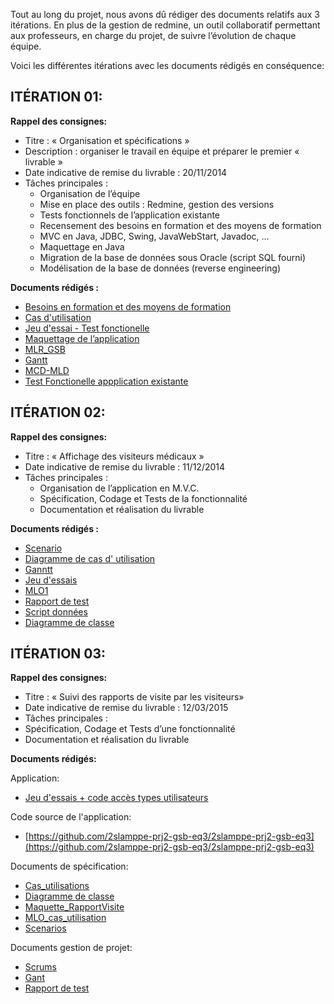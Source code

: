 Tout au long du projet, nous avons dû rédiger des documents relatifs aux 3 itérations. En plus de la gestion de redmine, un outil collaboratif permettant aux professeurs, en charge du projet, de suivre l’évolution de chaque équipe.

Voici les différentes itérations avec les documents rédigés en conséquence:

## ITÉRATION 01: ##

**Rappel des consignes:**

- Titre : « Organisation et spécifications »
- Description : organiser le travail en équipe et préparer le premier « livrable »
- Date indicative de remise du livrable : 20/11/2014
- Tâches principales :
	- Organisation de l’équipe
	- Mise en place des outils : Redmine, gestion des versions
	- Tests fonctionnels de l’application existante
	- Recensement des besoins en formation et des moyens de formation
	- MVC en Java, JDBC, Swing, JavaWebStart, Javadoc, …
	- Maquettage en Java
	- Migration de la base de données sous Oracle (script SQL fourni)
	- Modélisation de la base de données (reverse engineering)


**Documents rédigés :**

- [Besoins en formation et des moyens de formation](https://drive.google.com/open?id=1UzrCIeerPDEuE2r7ropjVHFgXGHSxvx-0FtzYJiYVOM&authuser=0)
- [Cas d'utilisation](https://drive.google.com/open?id=0Bxlj1Ww9D9uLazcyLVZjZVNocm8&authuser=0)
- [Jeu d'essai - Test fonctionelle](https://drive.google.com/open?id=1afiQEuLVAT29mWLaLxynzCTdLWutcjJpwQ8duZySwLg&authuser=0)
- [Maquettage de l’application ](https://drive.google.com/open?id=1WtJ9E-wwb27v4re1s24ov0pSPrJkHhRKj4VrAwjrwFE&authuser=0)
- [MLR_GSB](https://drive.google.com/open?id=0B4_P-YcP1oCIY2tIMTB6WkJDSE0&authuser=0)
- [Gantt](https://drive.google.com/open?id=0B9vO0cjD_chUSGllLWlsZFFKV2c&authuser=0)
-  [MCD-MLD](https://drive.google.com/open?id=0B4_P-YcP1oCIaVRkdTZFaV9nSzg&authuser=0)
- [Test Fonctionelle appplication existante ](https://drive.google.com/open?id=1Sve1QAaQJN_3JPt5nGbMEZo3sntegBajHmJKuASKvCo&authuser=0)
 

## ITÉRATION 02: ##

**Rappel des consignes:**

- Titre : « Affichage des visiteurs médicaux »
- Date indicative de remise du livrable : 11/12/2014
- Tâches principales :
	- Organisation de l’application en M.V.C.
	- Spécification, Codage et Tests de la fonctionnalité
	- Documentation et réalisation du livrable

**Documents rédigés :**

- [Scenario](https://drive.google.com/open?id=1OYw3ysbIQftSg8BPj9lGDFSZArz4KHibY3ZUlYaSuuY&authuser=0)
- [Diagramme de cas d' utilisation](https://drive.google.com/open?id=0B9vO0cjD_chUZGthUFJNb3RZbGc&authuser=0)
- [Ganntt](https://drive.google.com/open?id=0BxsdNywXiGpKVTFURFdtTjFzR3c&authuser=0)
- [Jeu d'essais](https://drive.google.com/open?id=1M5sWvbveB2ZP5DmFGvR2u77i7MYI8qn6rtXWij1tYLw&authuser=0)
- [MLO1](https://drive.google.com/open?id=0B4_P-YcP1oCIM0ppSXBra2dQbnc&authuser=0)
- [Rapport de test](https://drive.google.com/open?id=1TIdIBogZXjw7F_sxprRChmSOivCFybqG9UulxpEG_Co&authuser=0)
- [Script données](https://drive.google.com/open?id=0B4_P-YcP1oCIMU80Sk1yUWpNN00&authuser=0)
- [Diagramme de classe](https://drive.google.com/open?id=0B4_P-YcP1oCIdThNY2pUSzFqSFU&authuser=0)

## ITÉRATION 03: ##

**Rappel des consignes:**

- Titre : « Suivi des rapports de visite par les visiteurs»
- Date indicative de remise du livrable : 12/03/2015
- Tâches principales :
- Spécification, Codage et Tests d’une fonctionnalité
- Documentation et réalisation du livrable

**Documents rédigés:**

Application:

- [Jeu d'essais + code accès types utilisateurs](https://drive.google.com/open?id=1arsS3mUopThBReqVuCuOfCsCzz5DQ6zIK8SzLO3EsrU&authuser=0)

Code source de l'application:

- [https://github.com/2slamppe-prj2-gsb-eq3/2slamppe-prj2-gsb-eq3](https://github.com/2slamppe-prj2-gsb-eq3/2slamppe-prj2-gsb-eq3)

Documents de spécification:

- [Cas_utilisations](https://drive.google.com/open?id=0BxsdNywXiGpKRHZpV3NtSVVzTFk&authuser=0)
- [Diagramme de classe](https://drive.google.com/open?id=0BxsdNywXiGpKV3R1aGRkOVhHX0E&authuser=0)
- [Maquette_RapportVisite](https://drive.google.com/open?id=0BxsdNywXiGpKUWxxaVZFNXcyZmM&authuser=0)
- [MLO_cas_utilisation](https://drive.google.com/open?id=0BxsdNywXiGpKell6U202SnVnUjg&authuser=0)
- [Scenarios](https://drive.google.com/open?id=1zANWEqYyigNfN-ejDz60T2VejHplAGYxn5h2lFaIZSg&authuser=0)

Documents gestion de projet:

- [Scrums](https://drive.google.com/open?id=0BxsdNywXiGpKflhIbnZuaGY4UUh3YmJ5WFRfMmg1QldKTjkwcmltalNVVXRrRlRYTGxpNW8&authuser=0)
- [Gant](https://drive.google.com/open?id=0BxsdNywXiGpKMlI1T2JabkdEYVE&authuser=0)
- [Rapport de test](https://drive.google.com/open?id=1Y_RLNpVfFCL9nY5W59Nqe5Se_X_ual5rwOKFlBUcXP8&authuser=0)
